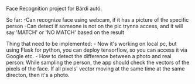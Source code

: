 Face Recognition project for Bárdi autó.

So far:
        -Can recognize face using webcam, if it has a picture of the specific person
        -Can detect if someone is not on the pic trynna access, and it will say 'MATCH' or 'NO MATCH' based on the result

Thing that need to be implemented:
                                  - Now it's working on local pc, but using Flask for python, you can deploy tensorflow, so you can access it via Google etc.
                                  - How to detect the difference between a photo and real person: While sampling the person, the app should check the vectors of the pixels of the  face. If all pixels' vector moving at the same time at the same directon, then it's a photo.

